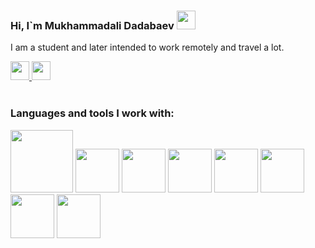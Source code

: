 ### Hi, I`m Mukhammadali Dadabaev <img src="https://i.giphy.com/media/hvRJCLFzcasrR4ia7z/giphy.webp" width="30px"/> 

I am a student and later intended to work remotely and travel a lot.

<a href="https://t.me/Mukhammad_Ali_1950">
  <img src="https://image.similarpng.com/very-thumbnail/2020/07/Telegram-icon-on-transparent-background-PNG.png" width="30px"/>
<a/>
<a href="ali_6017@mail.ru">
<img src="https://cutewallpaper.org/24/icon-email-png/icon-distributor-png-email-contact-us-logo-transparent-email-icon-png-bluelogo-email-png-free-transparent-png-images-pngaaacom.png" width="30px"/>
<a/>
<br/>
<br />

### Languages and tools I work with:


<code><img src="https://www.vhv.rs/dpng/d/479-4795524_transparent-css3-logo-png-html-and-css-logos.png" width="100px"></code>
<code><img src="https://upload.wikimedia.org/wikipedia/commons/thumb/b/b2/Bootstrap_logo.svg/512px-Bootstrap_logo.svg.png" width="70px"></code>
<code><img src="https://encrypted-tbn0.gstatic.com/images?q=tbn:ANd9GcRA4yjkg9qkU3O5_MGvfe-9WQtEO1ITBMcGxYLlPdmmTfflMavH8CziFXZLec6Dxqseswk&usqp=CAU" width="70px"></code>
<code><img src="https://logowik.com/content/uploads/images/3799-javascript.jpg" width="70px"></code>
<code><img src="https://cdn.freebiesupply.com/logos/thumbs/2x/react-1-logo.png" width="70px"></code>
<code><img src="https://img.stackshare.io/service/7374/react-redux.png" width="70px"></code>
<br/>
<code><img src="https://logo-download.com/wp-content/data/images/svg/Node.js-logo.svg" width="70px"></code>
<code><img src="https://encrypted-tbn0.gstatic.com/images?q=tbn:ANd9GcQv2l-4Y-ZVZm77rzV9CRJxmgNPpy36zgePIA&usqp=CAU" width="70px"></code>
